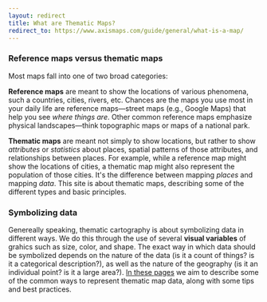 ```yaml
---
layout: redirect
title: What are Thematic Maps?
redirect_to: https://www.axismaps.com/guide/general/what-is-a-map/
---
```


### Reference maps versus thematic maps

Most maps fall into one of two broad categories:

**Reference maps** are meant to show the locations of various phenomena, such a countries, cities, rivers, etc. Chances are the maps you use most in your daily life are reference maps—street maps (e.g., Google Maps) that help you see _where things are_. Other common reference maps emphasize physical landscapes—think topographic maps or maps of a national park.

**Thematic maps** are meant not simply to show locations, but rather to show _attributes_ or _statistics_ about places, spatial patterns of those attributes, and relationships between places. For example, while a reference map might show the locations of cities, a thematic map might also represent the population of those cities. It's the difference between mapping _places_ and mapping _data_. This site is about thematic maps, describing some of the different types and basic principles.

### Symbolizing data

Genereally speaking, thematic cartography is about symbolizing data in different ways. We do this through the use of several **visual variables** of grahics such as size, color, and shape. The exact way in which data should be symbolized depends on the nature of the data (is it a count of things? is it a categorical description?), as well as the nature of the geography (is it an individual point? is it a large area?). [In these pages](../) we aim to describe some of the common ways to represent thematic map data, along with some tips and best practices.